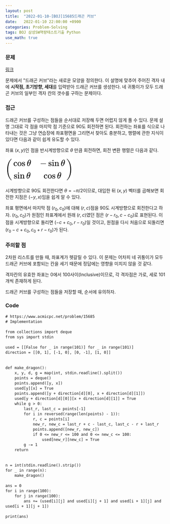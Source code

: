 ```yaml
---
layout: post
title:  "2022-01-10-[BOJ]15685드래곤 커브"
date:   2022-01-10 22:00:00 +0900
categories: Problem-Solving
tags: BOJ 삼성SW역량테스트기출 Python
use_math: true
---
```


### 문제
[링크]("https://www.acmicpc.net/problem/15685")

문제에서 "드래곤 커브"라는 새로운 모양을 정의한다. 이 설명에 맞추어 주어진 격자 내에 **시작점, 초기방향, 세대**를 입력받아 드래곤 커브를 생성한다. 네 귀퉁이가 모두 드래곤 커브의 일부인 격자 칸의 갯수를 구하는 문제이다.

### 접근
드래곤 커브를 구성하는 점들을 순서대로 저장해 두면 어렵지 않게 풀 수 있다. 문제 설명 그대로 각 점을 마지막 점 기준으로 90도 회전하면 된다. 회전하는 좌표를 식으로 나타내는 것은 그냥 연습장에 좌표평면을 그리면서 찾아도 충분하고, 행렬에 관한 지식이 있다면 다음과 같이 쉽게 유도할 수 있다.

좌표 $(x, y)$인 점을 반시계방향으로 $\theta$ 만큼 회전하면, 회전 변환 행렬은 다음과 같다.


![Rotation Matrix](/assets/images/rotation_matrix.svg)

시계방향으로 90도 회전한다면 $\theta = -\pi /2$이므로, 대입한 뒤 $(x,y)$ 벡터를 곱해보면 회전한 지점은 $(-y,x)$임을 쉽게 알 수 있다.

좌표 평면에서 마지막 점 $(r_0,c_0)$에 대해 $(r,c)$점을 90도 시계방향으로 회전한다고 하자. $(r_0,c_0)$가 원점인 좌표계에서 원래 $(r,c)$였던 점은 $(r-r_0,c-c_0)$로 표현된다. 이 점을 시계방향으로 돌리면 $(-c+c_0,r-r_0)$일 것이고, 원점을 다시 처음으로 되돌리면 $(r_0-c+c_0,c_0+r-r_0)$가 된다.

### 주의할 점
2차원 리스트를 만들 때, 좌표계가 헷갈릴 수 있다. 이 문제는 어차피 네 귀퉁이가 모두 드래곤 커브에 포함되는 칸을 세기 때문에 정답에는 영향을 미치지 않을 것 같다.

격자칸의 유효한 좌표는 0에서 100사이(Inclusive)이므로, 각 격자점은 가로, 세로 101개씩 존재하게 된다.

드래곤 커브를 구성하는 점들을 저장할 때, 순서에 유의하자.

### Code
```
# https://www.acmicpc.net/problem/15685
# Implementation

from collections import deque
from sys import stdin

used = [[False for _ in range(101)] for _ in range(101)]
direction = [[0, 1], [-1, 0], [0, -1], [1, 0]]


def make_dragon():
    x, y, d, g = map(int, stdin.readline().split())
    points = deque()
    points.append([y, x])
    used[y][x] = True
    points.append([y + direction[d][0], x + direction[d][1]])
    used[y + direction[d][0]][x + direction[d][1]] = True
    while g > 0:
        last_r, last_c = points[-1]
        for i in reversed(range(len(points) - 1)):
            r, c = points[i]
            new_r, new_c = last_r + c - last_c, last_c - r + last_r
            points.append([new_r, new_c])
            if 0 <= new_r <= 100 and 0 <= new_c <= 100:
                used[new_r][new_c] = True
        g -= 1
    return


n = int(stdin.readline().strip())
for _ in range(n):
    make_dragon()

ans = 0
for i in range(100):
    for j in range(100):
        ans += (used[i][j] and used[i][j + 1] and used[i + 1][j] and used[i + 1][j + 1])

print(ans)
```